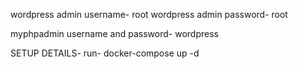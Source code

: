 wordpress admin username- root
wordpress admin password- root

myphpadmin username and password- wordpress

SETUP DETAILS-
run- docker-compose up -d
